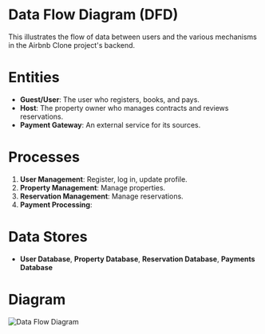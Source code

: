 # Data Flow Diagram (DFD)

This illustrates the flow of data between users and the various mechanisms in the Airbnb Clone project's backend.

# Entities
- **Guest/User**: The user who registers, books, and pays.
- **Host**: The property owner who manages contracts and reviews reservations.
- **Payment Gateway**: An external service for its sources.

# Processes
1. **User Management**: Register, log in, update profile.
2. **Property Management**: Manage properties.
3. **Reservation Management**: Manage reservations.
4. **Payment Processing**:

# Data Stores
- **User Database**, **Property Database**, **Reservation Database**, **Payments Database**

# Diagram
![Data Flow Diagram](data-flow.png)
